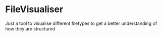 # FileVisualiser
Just a tool to visualise different filetypes to get a better understanding of how they are structured

